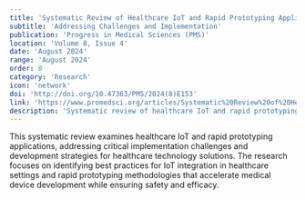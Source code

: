 ```yaml
---
title: 'Systematic Review of Healthcare IoT and Rapid Prototyping Applications'
subtitle: 'Addressing Challenges and Implementation'
publication: 'Progress in Medical Sciences (PMS)'
location: 'Volume 8, Issue 4'
date: 'August 2024'
range: 'August 2024'
order: 8
category: 'Research'
icon: 'network'
doi: 'http://doi.org/10.47363/PMS/2024(8)E153'
link: 'https://www.promedsci.org/articles/Systematic%20Review%20of%20Healthcare%20IoT%20and%20Rapid%20Prototyping%20Applications%20%20Addressing%20Challenges%20and%20Implementation'
description: 'Systematic review of healthcare IoT and rapid prototyping applications, addressing implementation challenges and development strategies for healthcare technology solutions.'
---
```


This systematic review examines healthcare IoT and rapid prototyping applications, addressing critical implementation challenges and development strategies for healthcare technology solutions. The research focuses on identifying best practices for IoT integration in healthcare settings and rapid prototyping methodologies that accelerate medical device development while ensuring safety and efficacy. 